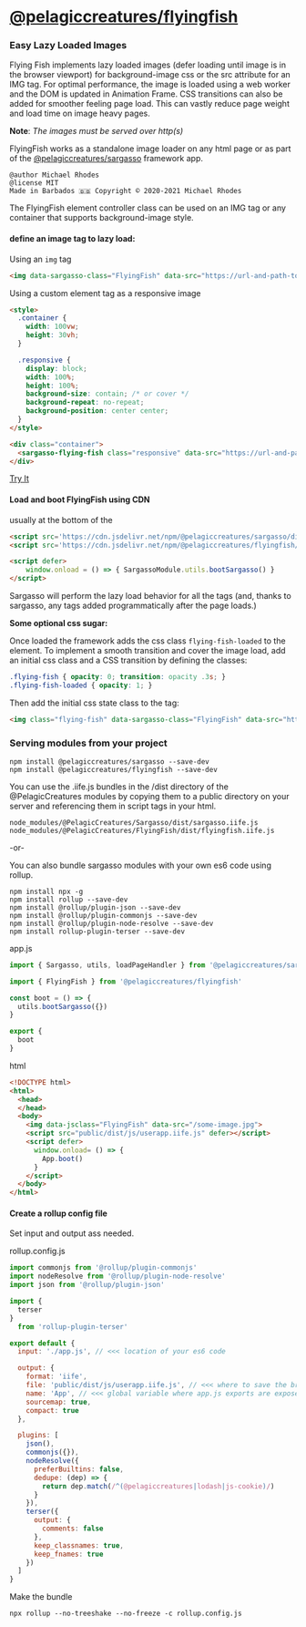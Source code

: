 # [@pelagiccreatures/flyingfish](https://www.npmjs.com/package/@pelagiccreatures/flyingfish)

### Easy Lazy Loaded Images

Flying Fish implements lazy loaded images (defer loading until image is in the browser viewport) for background-image css or the src attribute for an IMG tag. For optimal performance, the image is loaded using a web worker and the DOM is updated in Animation Frame. CSS transitions can also be added for smoother feeling page load. This can vastly reduce page weight and load time on image heavy pages.

**Note**: *The images must be served over http(s)*

FlyingFish works as a standalone image loader on any html page or as part of the [@pelagiccreatures/sargasso](https://www.npmjs.com/package/@pelagiccreatures/sargasso) framework app.

```
@author Michael Rhodes
@license MIT
Made in Barbados 🇧🇧 Copyright © 2020-2021 Michael Rhodes
```

The FlyingFish element controller class can be used on an IMG tag or any container that supports background-image style.

#### define an image tag to lazy load:

Using an `img` tag
```html
<img data-sargasso-class="FlyingFish" data-src="https://url-and-path-to-image">
```

Using a custom element tag as a responsive image
```html
<style>
  .container {
    width: 100vw;
    height: 30vh;
  }

  .responsive {
    display: block;
    width: 100%;
    height: 100%;
    background-size: contain; /* or cover */
    background-repeat: no-repeat;
    background-position: center center;
  }
</style>

<div class="container">
  <sargasso-flying-fish class="responsive" data-src="https://url-and-path-to-image"></sargasso-flying-fish>
</div>
```

[Try It](https://stackblitz.com/edit/flying-fish-responsive)

#### Load and boot FlyingFish using CDN

usually at the bottom of the <body></body>

```html
<script src='https://cdn.jsdelivr.net/npm/@pelagiccreatures/sargasso/dist/sargasso.iife.js'></script>
<script src='https://cdn.jsdelivr.net/npm/@pelagiccreatures/flyingfish/dist/flyingfish.iife.js'></script>

<script defer>
	window.onload = () => { SargassoModule.utils.bootSargasso() }
</script>
```

Sargasso will perform the lazy load behavior for all the tags (and, thanks to sargasso, any tags added programmatically after the page loads.)


**Some optional css sugar:**

Once loaded the framework adds the css class `flying-fish-loaded` to the element. To implement a smooth transition and cover the image load, add an initial css class and a CSS transition by defining the classes:

```css
.flying-fish { opacity: 0; transition: opacity .3s; }
.flying-fish-loaded { opacity: 1; }
```

Then add the initial css state class to the tag:
```html
<img class="flying-fish" data-sargasso-class="FlyingFish" data-src="https://url">
```

### Serving modules from your project
```
npm install @pelagiccreatures/sargasso --save-dev
npm install @pelagiccreatures/flyingfish --save-dev
```

You can use the .iife.js bundles in the /dist directory of the \@PelagicCreatures modules by copying them to a public directory on your server and referencing them in script tags in your html.
```
node_modules/@PelagicCreatures/Sargasso/dist/sargasso.iife.js
node_modules/@PelagicCreatures/FlyingFish/dist/flyingfish.iife.js
```

-or-

You can also bundle sargasso modules with your own es6 code using rollup.

```
npm install npx -g
npm install rollup --save-dev
npm install @rollup/plugin-json --save-dev
npm install @rollup/plugin-commonjs --save-dev
npm install @rollup/plugin-node-resolve --save-dev
npm install rollup-plugin-terser --save-dev
```

app.js
```javascript
import { Sargasso, utils, loadPageHandler } from '@pelagiccreatures/sargasso'

import { FlyingFish } from '@pelagiccreatures/flyingfish'

const boot = () => {
  utils.bootSargasso({})
}

export {
  boot
}
```

html
```html
<!DOCTYPE html>
<html>
  <head>
  </head>
  <body>
    <img data-jsclass="FlyingFish" data-src="/some-image.jpg">
    <script src="public/dist/js/userapp.iife.js" defer></script>
    <script defer>
      window.onload= () => {
        App.boot()
      }
    </script>
  </body>
</html>
```

#### Create a rollup config file
Set input and output ass needed.

rollup.config.js
```javascript
import commonjs from '@rollup/plugin-commonjs'
import nodeResolve from '@rollup/plugin-node-resolve'
import json from '@rollup/plugin-json'

import {
  terser
}
  from 'rollup-plugin-terser'

export default {
  input: './app.js', // <<< location of your es6 code

  output: {
    format: 'iife',
    file: 'public/dist/js/userapp.iife.js', // <<< where to save the browser bundle
    name: 'App', // <<< global variable where app.js exports are exposed
    sourcemap: true,
    compact: true
  },

  plugins: [
    json(),
    commonjs({}),
    nodeResolve({
      preferBuiltins: false,
      dedupe: (dep) => {
        return dep.match(/^(@pelagiccreatures|lodash|js-cookie)/)
      }
    }),
    terser({
      output: {
        comments: false
      },
      keep_classnames: true,
      keep_fnames: true
    })
  ]
}
```

Make the bundle
```
npx rollup --no-treeshake --no-freeze -c rollup.config.js
```
